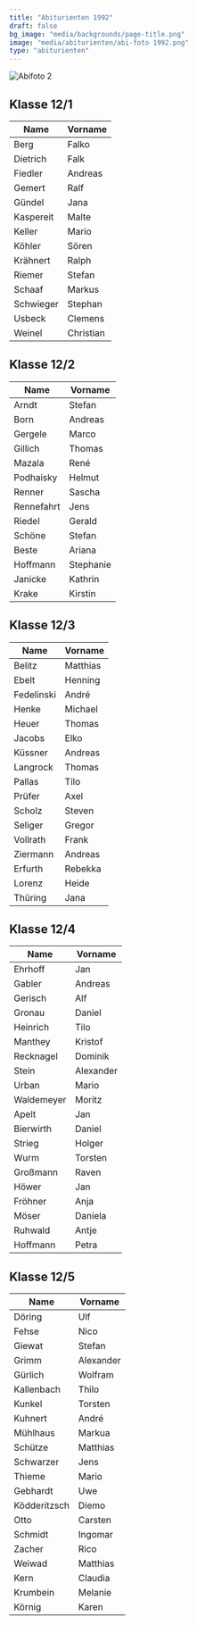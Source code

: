 ```yaml
---
title: "Abiturienten 1992"
draft: false
bg_image: "media/backgrounds/page-title.png"
image: "media/abiturienten/abi-foto 1992.png"
type: "abiturienten"
---
```


![Abifoto 2](/media/abiturienten/abi-foto_1992_2.jpg)

## Klasse 12/1

|Name|Vorname|
|-|-|
|Berg|Falko|
|Dietrich|Falk|
|Fiedler|Andreas|
|Gemert|Ralf|
|Gündel|Jana|
|Kaspereit|Malte|
|Keller|Mario|
|Köhler|Sören|
|Krähnert|Ralph|
|Riemer|Stefan|
|Schaaf|Markus|
|Schwieger|Stephan|
|Usbeck|Clemens|
|Weinel|Christian|



## Klasse 12/2

|Name|Vorname|
|-|-|
|Arndt|Stefan|
|Born|Andreas|
|Gergele|Marco|
|Gillich|Thomas|
|Mazala|René|
|Podhaisky|Helmut|
|Renner|Sascha|
|Rennefahrt|Jens|
|Riedel|Gerald|
|Schöne|Stefan|
|Beste|Ariana|
|Hoffmann|Stephanie|
|Janicke|Kathrin|
|Krake|Kirstin|



## Klasse 12/3

|Name|Vorname|
|-|-|
|Belitz|Matthias|
|Ebelt|Henning|
|Fedelinski|André|
|Henke|Michael|
|Heuer|Thomas|
|Jacobs|Elko|
|Küssner|Andreas|
|Langrock|Thomas|
|Pallas|Tilo|
|Prüfer|Axel|
|Scholz|Steven|
|Seliger|Gregor|
|Vollrath|Frank|
|Ziermann|Andreas|
|Erfurth|Rebekka|
|Lorenz|Heide|
|Thüring|Jana|



## Klasse 12/4

|Name|Vorname|
|-|-|
|Ehrhoff|Jan|
|Gabler|Andreas|
|Gerisch|Alf|
|Gronau|Daniel|
|Heinrich|Tilo|
|Manthey|Kristof|
|Recknagel|Dominik|
|Stein|Alexander|
|Urban|Mario|
|Waldemeyer|Moritz|
|Apelt|Jan|
|Bierwirth|Daniel|
|Strieg|Holger|
|Wurm|Torsten|
|Großmann|Raven|
|Höwer|Jan|
|Fröhner|Anja|
|Möser|Daniela|
|Ruhwald|Antje|
|Hoffmann|Petra|



## Klasse 12/5

|Name|Vorname|
|-|-|
|Döring|Ulf|
|Fehse|Nico|
|Giewat|Stefan|
|Grimm|Alexander|
|Gürlich|Wolfram|
|Kallenbach|Thilo|
|Kunkel|Torsten|
|Kuhnert|André|
|Mühlhaus|Markua|
|Schütze|Matthias|
|Schwarzer|Jens|
|Thieme|Mario|
|Gebhardt|Uwe|
|Ködderitzsch|Diemo|
|Otto|Carsten|
|Schmidt|Ingomar|
|Zacher|Rico|
|Weiwad|Matthias|
|Kern|Claudia|
|Krumbein|Melanie|
|Körnig|Karen|
